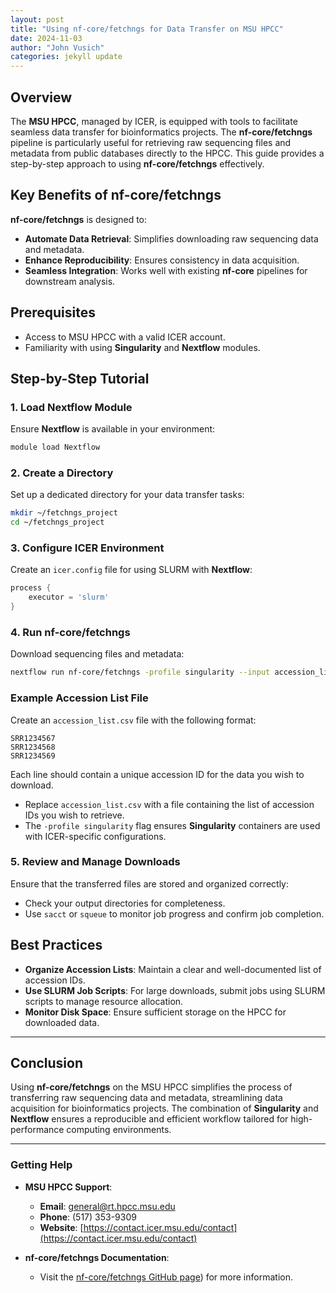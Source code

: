 ```yaml
---
layout: post
title: "Using nf-core/fetchngs for Data Transfer on MSU HPCC"
date: 2024-11-03
author: "John Vusich"
categories: jekyll update
---
```


## Overview
The **MSU HPCC**, managed by ICER, is equipped with tools to facilitate seamless data transfer for bioinformatics projects. The **nf-core/fetchngs** pipeline is particularly useful for retrieving raw sequencing files and metadata from public databases directly to the HPCC. This guide provides a step-by-step approach to using **nf-core/fetchngs** effectively.

## Key Benefits of nf-core/fetchngs
**nf-core/fetchngs** is designed to:

- **Automate Data Retrieval**: Simplifies downloading raw sequencing data and metadata.
- **Enhance Reproducibility**: Ensures consistency in data acquisition.
- **Seamless Integration**: Works well with existing **nf-core** pipelines for downstream analysis.

## Prerequisites
- Access to MSU HPCC with a valid ICER account.
- Familiarity with using **Singularity** and **Nextflow** modules.

## Step-by-Step Tutorial
### 1. Load Nextflow Module
Ensure **Nextflow** is available in your environment:
```bash
module load Nextflow
```

### 2. Create a Directory
Set up a dedicated directory for your data transfer tasks:
```bash
mkdir ~/fetchngs_project
cd ~/fetchngs_project
```

### 3. Configure ICER Environment
Create an `icer.config` file for using SLURM with **Nextflow**:
```groovy
process {
    executor = 'slurm'
}
```

### 4. Run nf-core/fetchngs
Download sequencing files and metadata:
```bash
nextflow run nf-core/fetchngs -profile singularity --input accession_list.csv -c icer.config
```

### Example Accession List File
Create an `accession_list.csv` file with the following format:
```plaintext
SRR1234567
SRR1234568
SRR1234569
```
Each line should contain a unique accession ID for the data you wish to download.
- Replace `accession_list.csv` with a file containing the list of accession IDs you wish to retrieve.
- The `-profile singularity` flag ensures **Singularity** containers are used with ICER-specific configurations.

### 5. Review and Manage Downloads
Ensure that the transferred files are stored and organized correctly:
- Check your output directories for completeness.
- Use `sacct` or `squeue` to monitor job progress and confirm job completion.

## Best Practices
- **Organize Accession Lists**: Maintain a clear and well-documented list of accession IDs.
- **Use SLURM Job Scripts**: For large downloads, submit jobs using SLURM scripts to manage resource allocation.
- **Monitor Disk Space**: Ensure sufficient storage on the HPCC for downloaded data.

---

## Conclusion
Using **nf-core/fetchngs** on the MSU HPCC simplifies the process of transferring raw sequencing data and metadata, streamlining data acquisition for bioinformatics projects. The combination of **Singularity** and **Nextflow** ensures a reproducible and efficient workflow tailored for high-performance computing environments.

---

### Getting Help

- **MSU HPCC Support**:
  - **Email**: [general@rt.hpcc.msu.edu](mailto:general@rt.hpcc.msu.edu)
  - **Phone**: (517) 353-9309
  - **Website**: [https://contact.icer.msu.edu/contact](https://contact.icer.msu.edu/contact)

- **nf-core/fetchngs Documentation**:
  - Visit the [nf-core/fetchngs GitHub page](https://github.com/nf-core/fetchngs)) for more information.

